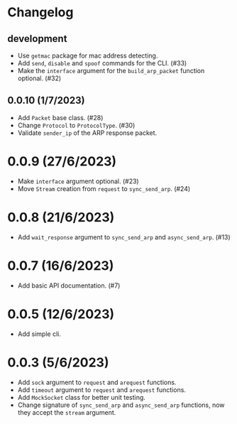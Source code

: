# Changelog

## development

- Use `getmac` package for mac address detecting.
- Add `send`, `disable` and `spoof` commands for the CLI. (#33)
- Make the `interface` argument for the `build_arp_packet` function optional. (#32)

## 0.0.10 (1/7/2023)

- Add `Packet` base class. (#28)
- Change `Protocol` to `ProtocolType`. (#30)
- Validate `sender_ip` of the ARP response packet.

# 0.0.9 (27/6/2023)

- Make `interface` argument optional. (#23)
- Move `Stream` creation from `request` to `sync_send_arp`. (#24)

# 0.0.8 (21/6/2023) 

- Add `wait_response` argument to `sync_send_arp` and `async_send_arp`. (#13)

# 0.0.7 (16/6/2023)

- Add basic API documentation. (#7)

# 0.0.5 (12/6/2023)

- Add simple cli.

# 0.0.3 (5/6/2023)

- Add `sock` argument to `request` and `arequest` functions.
- Add `timeout` argument to `request` and `arequest` functions.
- Add `MockSocket` class for better unit testing.
- Change signature of `sync_send_arp` and `async_send_arp` functions, now they accept the `stream` argument.
